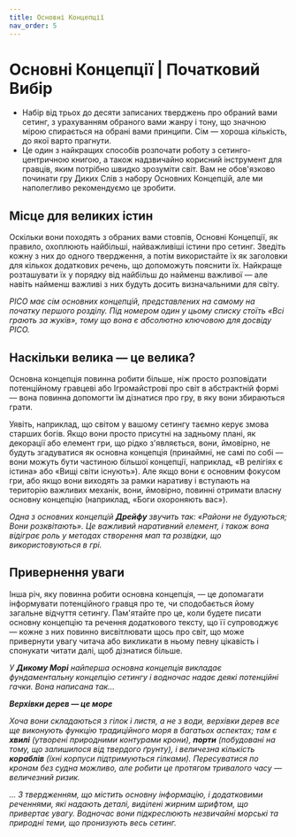 ```yaml
---
title: Основні Концепції
nav_order: 5
---
```


# Основні Концепції | Початковий Вибір

- Набір від трьох до десяти записаних тверджень про обраний вами сетинг, з урахуванням обраного вами жанру і тону, що значною мірою спирається на обрані вами принципи. Сім — хороша кількість, до якої варто прагнути.
- Це один з найкращих способів розпочати роботу з сетинго-центричною книгою, а також надзвичайно корисний інструмент для гравців, яким потрібно швидко зрозуміти світ. Вам не обов'язково починати гру Диких Слів з набору Основних Концепцій, але ми наполегливо рекомендуємо це зробити.

## Місце для великих істин
Оскільки вони походять з обраних вами стовпів, Основні Концепції, як правило, охоплюють найбільші, найважливіші істини про сетинг. Зведіть кожну з них до одного твердження, а потім використайте їх як заголовки для кількох додаткових речень, що допоможуть пояснити їх. Найкраще розташувати їх у порядку від найбільш до найменш важливої — але навіть найменш важливі з них будуть досить визначальними для світу.

*PICO має сім основних концепцій, представлених на самому на початку першого розділу. Під номером один у цьому списку стоїть «Всі грають за жуків», тому що вона є абсолютно ключовою для досвіду PICO.*

## Наскільки велика — це велика?
Основна концепція повинна робити більше, ніж просто розповідати потенційному гравцеві або Ігромайстрові про світ в абстрактній формі — вона повинна допомогти їм дізнатися про гру, в яку вони збираються грати.

Уявіть, наприклад, що світом у вашому сетингу таємно керує змова старших богів. Якщо вони просто присутні на задньому плані, як декорації або елемент гри, що рідко з'являється, вони, ймовірно, не будуть згадуватися як основна концепція (принаймні, не самі по собі — вони можуть бути частиною більшої концепції, наприклад, «В релігіях є істина» або «Вищі світи існують»). Але якщо вони є основним фокусом гри, або якщо вони виходять за рамки наративу і вступають на територію важливих механік, вони, ймовірно, повинні отримати власну основну концепцію (наприклад, «Боги охороняють вас»).

*Одна з основних концепцій **Дрейфу** звучить так: «Райони не будуються; Вони розквітають». Це важливий наративний елемент, і також вона відіграє роль у методах створення мап та розвідки, що використовуються в грі.*

## Привернення уваги
Інша річ, яку повинна робити основна концепція, — це допомагати інформувати потенційного гравця про те, чи сподобається йому загальне відчуття сетингу. Пам'ятайте про це, коли будете писати основну концепцію та речення додаткового тексту, що її супроводжує — кожне з них повинно висвітлювати щось про світ, що може привернути увагу читача або викликати в ньому певну цікавість і спонукати читати далі, щоб дізнатися більше.

*У **Дикому Морі** найперша основна концепція викладає фундаментальну концепцію сетингу і водночас надає деякі потенційні гачки. Вона написана так...*

***Верхівки дерев — це море***

*Хоча вони складаються з гілок і листя, а не з води, верхівки дерев все ще виконують функцію традиційного моря в багатьох аспектах; там є **хвилі** (утворені природними контурами крони), **порти** (побудовані на тому, що залишилося від твердого ґрунту), і величезна кількість **кораблів** (їхні корпуси підтримуються гілками). Пересуватися по кронам без судна можливо, але робити це протягом тривалого часу — величезний ризик.*

*... З твердженням, що містить основну інформацію, і додатковими реченнями, які надають деталі, виділені жирним шрифтом, що привертає увагу. Водночас вони підкреслюють незвичайні морські та природні теми, що пронизують весь сетинг.*
